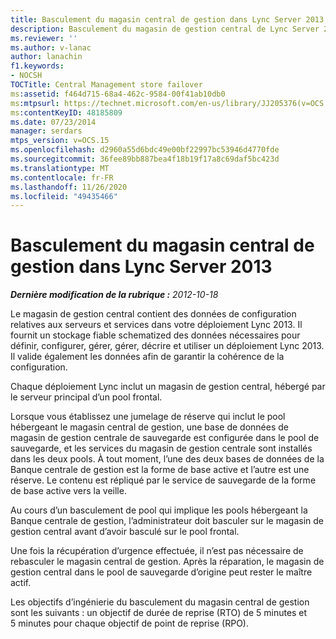 ```yaml
---
title: Basculement du magasin central de gestion dans Lync Server 2013
description: Basculement du magasin de gestion central de Lync Server 2013.
ms.reviewer: ''
ms.author: v-lanac
author: lanachin
f1.keywords:
- NOCSH
TOCTitle: Central Management store failover
ms:assetid: f464d715-68a4-462c-9584-00f41ab10db0
ms:mtpsurl: https://technet.microsoft.com/en-us/library/JJ205376(v=OCS.15)
ms:contentKeyID: 48185809
ms.date: 07/23/2014
manager: serdars
mtps_version: v=OCS.15
ms.openlocfilehash: d2960a55d6bdc49e00bf22997bc53946d4770fde
ms.sourcegitcommit: 36fee89bb887bea4f18b19f17a8c69daf5bc423d
ms.translationtype: MT
ms.contentlocale: fr-FR
ms.lasthandoff: 11/26/2020
ms.locfileid: "49435466"
---
```

# <a name="central-management-store-failover-in-lync-server-2013"></a>Basculement du magasin central de gestion dans Lync Server 2013

<div data-xmlns="http://www.w3.org/1999/xhtml">

<div class="topic" data-xmlns="http://www.w3.org/1999/xhtml" data-msxsl="urn:schemas-microsoft-com:xslt" data-cs="https://msdn.microsoft.com/">

<div data-asp="https://msdn2.microsoft.com/asp">



</div>

<div id="mainSection">

<div id="mainBody">

<span> </span>

_**Dernière modification de la rubrique :** 2012-10-18_

Le magasin de gestion central contient des données de configuration relatives aux serveurs et services dans votre déploiement Lync 2013. Il fournit un stockage fiable schematized des données nécessaires pour définir, configurer, gérer, gérer, décrire et utiliser un déploiement Lync 2013. Il valide également les données afin de garantir la cohérence de la configuration.

Chaque déploiement Lync inclut un magasin de gestion central, hébergé par le serveur principal d’un pool frontal.

Lorsque vous établissez une jumelage de réserve qui inclut le pool hébergeant le magasin central de gestion, une base de données de magasin de gestion centrale de sauvegarde est configurée dans le pool de sauvegarde, et les services du magasin de gestion centrale sont installés dans les deux pools. À tout moment, l’une des deux bases de données de la Banque centrale de gestion est la forme de base active et l’autre est une réserve. Le contenu est répliqué par le service de sauvegarde de la forme de base active vers la veille.

Au cours d’un basculement de pool qui implique les pools hébergeant la Banque centrale de gestion, l’administrateur doit basculer sur le magasin de gestion central avant d’avoir basculé sur le pool frontal.

Une fois la récupération d’urgence effectuée, il n’est pas nécessaire de rebasculer le magasin central de gestion. Après la réparation, le magasin de gestion central dans le pool de sauvegarde d’origine peut rester le maître actif.

Les objectifs d’ingénierie du basculement du magasin central de gestion sont les suivants : un objectif de durée de reprise (RTO) de 5 minutes et 5 minutes pour chaque objectif de point de reprise (RPO).

</div>

<span> </span>

</div>

</div>

</div>

